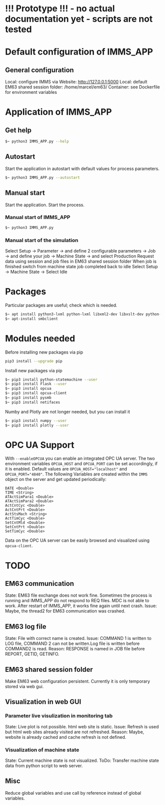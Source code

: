# !!! Prototype !!! - no actual documentation yet - scripts are not tested

# Default configuration of IMMS_APP

## General configuration
Local: configure IMMS via Website: http://127.0.0.1:5000
Local: default EM63 shared session folder: /home/marcel/em63/
Container: see Dockerfile for environment variables

# Application of IMMS_APP

## Get help
```sh
$~ python3 IMMS_APP.py --help
```

## Autostart
Start the application in autostart with default values for process parameters.
```sh
$~ python3 IMMS_APP.py --autostart
```

## Manual start
Start the application. Start the process.

### Manual start of IMMS_APP
```sh
$~ python3 IMMS_APP.py
```

### Manual start of the simulation
Select Setup
&rarr; Parameter &rarr; and define 2 configurable parameters
&rarr; Job &rarr; and define your job
&rarr; Machine State &rarr; and select Production
Request data using session and job files in EM63 shared session folder
When job is finished switch from machine state job completed back to idle
Select Setup &rarr; Machine State &rarr; Select Idle

# Packages
Particular packages are useful; check which is needed.
```sh
$~ apt install python3-lxml python-lxml libxml2-dev libxslt-dev python-dev
$~ apt-install smbclient
```
# Modules needed
Before installing new packages via pip
```sh
pip3 install --upgrade pip
```
Install new packages via pip
```sh
$~ pip3 install python-statemachine --user
$~ pip3 install Flask --user
$~ pip3 install opcua 
$~ pip3 install opcua-client
$~ pip3 install pysmb
$~ pip3 install netifaces
```
Numby and Plotly are not longer needed, but you can install it
```sh
$~ pip3 install numpy --user
$~ pip3 install plotly --user
```


# OPC UA Support
With `--enableOPCUA` you can enable an integrated OPC UA server.
The two environment variables  `OPCUA_HOST` and `OPCUA_PORT` can be set accordingly, if it is enabled.
Default values are `OPCUA_HOST="localhost"` and `OPCUA_PORT="4840"`.
The following Variables are created within the ``IMMS`` object on the server and get updated periodically:
```
DATE <Double>
TIME <String>
ATActSimPara1 <Double>
ATActSimPara2 <Double>
ActCntCyc <Double>
ActCntPrt <Double>
ActStsMach <String>
ActTimCyc <Double>
SetCntMld <Double>
SetCntPrt <Double>
SetTimCyc <Double>
```

Data on the OPC UA server can be easily browsed and visualized using ``opcua-client``.

# TODO

## EM63 communication
State: EM63 file exchange does not work fine.
Sometimes the process is running and IMMS_APP do not respond to REQ files. 
MDC is not able to work. After restart of IMMS_APP, it works fine again until next crash.
Issue: Maybe, the thread2 for EM63 communication was crashed. 

## EM63 log file
State: File with correct name is created.
Issue: COMMAND 1 is written to LOG file, COMMAND 2 can not be written.Log file is written before COMMAND2 is read.
Reason: RESPONSE is named in JOB file before REPORT, GETID, GETINFO.

## EM63 shared session folder
Make EM63 web configuration persistent.
Currently it is only temporary stored via web gui.

## Visualization in web GUI

### Parameter live visulization in monitoring tab
State: Live plot is not possible. html web site is static.
Issue: Refresh is used but html web sites already visited are not refreshed.
Reason: Maybe, website is already cached and cache refresh is not defined.

### Visualization of machine state
State: Current machine state is not visualized.
ToDo: Transfer machine state data from python script to web server.

## Misc
Reduce global variables and use call by reference instead of global variables.
